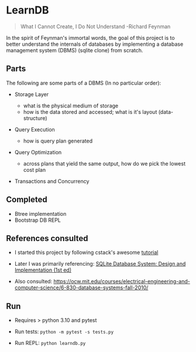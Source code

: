 # LearnDB

> What I Cannot Create, I Do Not Understand -Richard Feynman

In the spirit of Feynman's immortal words, the goal of this project is to better understand the internals of databases by
implementing a database management system (DBMS) (sqlite clone) from scratch.

## Parts 

The following are some parts of a DBMS (In no particular order):

- Storage Layer
  - what is the physical medium of storage 
  - how is the data stored and accessed; what is it's layout (data-structure)
    
- Query Execution
  - how is query plan generated

- Query Optimization
  - across plans that yield the same output, how do we pick the lowest cost plan

- Transactions and Concurrency


## Completed

- Btree implementation
- Bootstrap DB REPL 

## References consulted

- I started this project by following cstack's awesome [tutorial](https://cstack.github.io/db_tutorial/)
    
- Later I was primarily referencing: [SQLite Database System: Design and Implementation (1st ed)](https://books.google.com/books?id=9Z6IQQnX1JEC&source=gbs_similarbooks)

- Also consulted: https://ocw.mit.edu/courses/electrical-engineering-and-computer-science/6-830-database-systems-fall-2010/

## Run

- Requires > python 3.10 and pytest
- Run tests: 
`python -m pytest -s tests.py`

- Run REPL: `python learndb.py`

